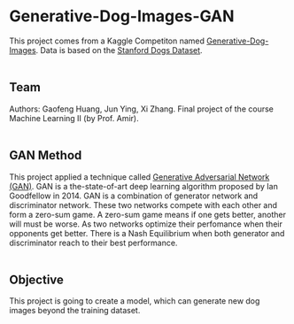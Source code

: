 # Generative-Dog-Images-GAN
This project comes from a Kaggle Competiton named <a href="https://www.kaggle.com/c/generative-dog-images">Generative-Dog-Images</a>. 
Data is based on the <a href="http://vision.stanford.edu/aditya86/ImageNetDogs/">Stanford Dogs Dataset</a>. 
<br><br>
## Team
Authors: Gaofeng Huang, Jun Ying, Xi Zhang. Final project of the course Machine Learning II (by Prof. Amir).
<br><br>

## GAN Method
This project applied a technique called <a href="https://en.wikipedia.org/wiki/Generative_adversarial_network">Generative Adversarial Network (GAN)</a>. 
GAN is a the-state-of-art deep learning algorithm proposed by Ian Goodfellow in 2014. 
GAN is a combination of generator network and discriminator network. 
These two networks compete with each other and form a zero-sum game. 
A zero-sum game means if one gets better, another will must be worse. 
As two networks optimize their perfomance when their opponents get better. 
There is a Nash Equilibrium when both generator and discriminator reach to their best performance. 
<br><br>

## Objective
This project is going to create a model, which can generate new dog images beyond the training dataset. 
<br><br>
